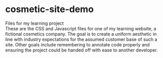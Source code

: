 # cosmetic-site-demo
Files for my learning project<br>
These are the CSS and Javascript files for one of my learning website, a fictional cosmetics company. The goal is to create a uniform aesthetic in line with industry expectations for the assumed customer base of such a site. Other goals include remembering to annotate code properly and ensuring the project could be handed off with ease to another developer.
